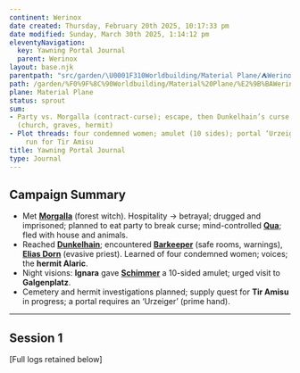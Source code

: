 ```yaml
---
continent: Werinox
date created: Thursday, February 20th 2025, 10:17:33 pm
date modified: Sunday, March 30th 2025, 1:14:12 pm
eleventyNavigation:
  key: Yawning Portal Journal
  parent: Werinox
layout: base.njk
parentpath: "src/garden/\U0001F310Worldbuilding/Material Plane/⛺Werinox/Werinox.md"
path: /garden/%F0%9F%8C%90Worldbuilding/Material%20Plane/%E2%9B%BAWerinox/Yawning%20Portal%20Journal/
plane: Material Plane
status: sprout
sum:
- Party vs. Morgalla (contract-curse); escape, then Dunkelhain’s curse investigation
  (church, graves, hermit)
- Plot threads: four condemned women; amulet (10 sides); portal ‘Urzeiger’; supply
    run for Tir Amisu
title: Yawning Portal Journal
type: Journal
---
```


## Campaign Summary
- Met **[Morgalla](/garden/%F0%9F%8C%90Worldbuilding/Material%20Plane/%E2%9B%BAWerinox/Regions/Dunkelhain/Morgalla)** (forest witch). Hospitality → betrayal; drugged and imprisoned; planned to eat party to break curse; mind-controlled **[Qua](/garden/%F0%9F%8C%90Worldbuilding/Material%20Plane/%E2%9B%BAWerinox/Factions/Kleine%20Gestalten/Qua)**; fled with house and animals.
- Reached **[Dunkelhain](/garden/%F0%9F%8C%90Worldbuilding/Material%20Plane/%E2%9B%BAWerinox/Regions/Dunkelhain)**; encountered **[Barkeeper](/garden/%F0%9F%8C%90Worldbuilding/Material%20Plane/%E2%9B%BAWerinox/Regions/Dunkelhain/Barkeeper)** (safe rooms, warnings), **[Elias Dorn](/garden/%F0%9F%8C%90Worldbuilding/Material%20Plane/%E2%9B%BAWerinox/Regions/Dunkelhain/Elias%20Dorn)** (evasive priest). Learned of four condemned women; voices; the **hermit Alaric**.
- Night visions: **Ignara** gave **[Schimmer](/garden/%F0%9F%8C%90Worldbuilding/Material%20Plane/%E2%9B%BAWerinox/Factions/Kleine%20Gestalten/Schimmer)** a 10-sided amulet; urged visit to **Galgenplatz**.
- Cemetery and hermit investigations planned; supply quest for **Tir Amisu** in progress; a portal requires an ‘Urzeiger’ (prime hand).

---

## Session 1

[Full logs retained below]